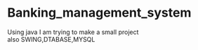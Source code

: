 # Banking_management_system
Using java I am trying to make a small project 
<br>
also SWING,DTABASE,MYSQL

